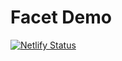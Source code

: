 
# Facet Demo

[![Netlify Status](https://api.netlify.com/api/v1/badges/8e164d49-2de2-4796-abe7-c0d35bf56569/deploy-status)](https://app.netlify.com/sites/facet-workspace/deploys)

